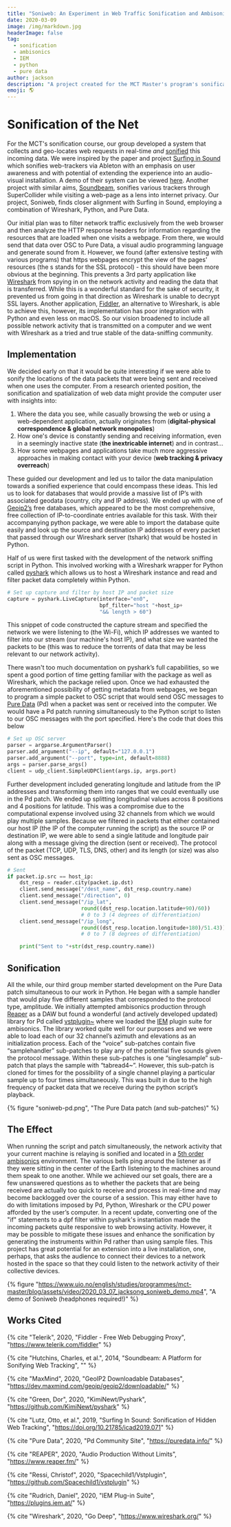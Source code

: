 ```yaml
---
title: "Soniweb: An Experiment in Web Traffic Sonification and Ambisonics"
date: 2020-03-09
image: /img/markdown.jpg
headerImage: false
tag:
  - sonification
  - ambisonics
  - IEM
  - python
  - pure data
author: jackson
description: "A project created for the MCT Master's program's sonification course"
emoji: 🌎
---
```


# Sonification of the Net

For the MCT's sonification course, our group developed a system that collects and geo-locates web requests in real-time _and_ [sonified](https://en.wikipedia.org/wiki/Sonification) this incoming data. We were inspired by the paper and project [Surfing in Sound](https://www.researchgate.net/publication/334041357_Surfing_In_Sound_Sonification_of_Hidden_Web_Tracking) which sonifies web-trackers via Ableton with an emphasis on user awareness and with potential of extending the experience into an audio-visual installation. A demo of their system can be viewed [here](https://www.youtube.com/watch?v=ug3GfEe801k). Another project with similar aims, [Soundbeam](https://www.researchgate.net/publication/335452963_Soundbeam_a_Platform_for_Sonifying_Web_Tracking), sonifies various trackers through SuperCollider while visiting a web-page as a lens into internet privacy. Our project, Soniweb, finds closer alignment with Surfing in Sound, employing a combination of Wireshark, Python, and Pure Data.

Our initial plan was to filter network traffic exclusively from the web browser and then analyze the HTTP response headers for information regarding the resources that are loaded when one visits a webpage. From there, we would send that data over OSC to Pure Data, a visual audio programming language and generate sound from it. However, we found (after extensive testing with various programs) that https webpages encrypt the view of the pages' resources (the s stands for the SSL protocol) - this should have been more obvious at the beginning. This prevents a 3rd party application like [Wireshark](https://www.wireshark.org/) from spying in on the network activity and reading the data that is transferred. While this is a wonderful standard for the sake of security, it prevented us from going in that direction as Wireshark is unable to decrypt SSL layers. Another application, [Fiddler](https://www.telerik.com/fiddler), an alternative to Wireshark, is able to achieve this, however, its implementation has poor integration with Python and even less on macOS. So our vision broadened to include all possible network activity that is transmitted on a computer and we went with Wireshark as a tried and true stable of the data-sniffing community.

## Implementation

We decided early on that it would be quite interesting if we were able to sonify the locations of the data packets that were being sent and received when one uses the computer. From a research oriented position, the sonification and spatialization of web data might provide the computer user with insights into:

1. Where the data you see, while casually browsing the web or using a web-dependent application, actually originates from (**digital-physical correspondence & global network monopolies**)
2. How one's device is constantly sending and receiving information, even in a seemingly inactive state (**the inextricable internet**) and in contrast...
3. How some webpages and applications take much more aggressive approaches in making contact with your device (**web tracking & privacy overreach**)

These guided our development and led us to tailor the data manipulation towards a sonified experience that could encompass these ideas. This led us to look for databases that would provide a massive list of IP’s with associated geodata (country, city and IP address). We ended up with one of [Geoip2’s](https://dev.maxmind.com/geoip/geoip2/downloadable/) free databases, which appeared to be the most comprehensive, free collection of IP-to-coordinate entries available for this task. With their accompanying python package, we were able to import the database quite easily and look up the source and destination IP addresses of every packet that passed through our Wireshark server (tshark) that would be hosted in Python.

Half of us were first tasked with the development of the network sniffing script in Python. This involved working with a Wireshark wrapper for Python called [pyshark](https://github.com/KimiNewt/pyshark) which allows us to host a Wireshark instance and read and filter packet data completely within Python.

```python
# Set up capture and filter by host IP and packet size
capture = pyshark.LiveCapture(interface="en0",
                              bpf_filter="host "+host_ip+
                              "&& length > 60")
```

This snippet of code constructed the capture stream and specified the network we were listening to (the Wi-Fi), which IP addresses we wanted to filter into our stream (our machine's host IP), and what size we wanted the packets to be (this was to reduce the torrents of data that may be less relevant to our network activity).

There wasn't too much documentation on pyshark’s full capabilities, so we spent a good portion of time getting familiar with the package as well as Wireshark, which the package relied upon. Once we had exhausted the aforementioned possibility of getting metadata from webpages, we began to program a simple packet to OSC script that would send OSC messages to [Pure Data](https://puredata.info/) (Pd) when a packet was sent or received into the computer. We would have a Pd patch running simultaneously to the Python script to listen to our OSC messages with the port specified. Here's the code that does this below

```python
# Set up OSC server
parser = argparse.ArgumentParser()
parser.add_argument("--ip", default="127.0.0.1")
parser.add_argument("--port", type=int, default=8888)
args = parser.parse_args()
client = udp_client.SimpleUDPClient(args.ip, args.port)
```

Further development included generating longitude and latitude from the IP addresses and transforming them into ranges that we could eventually use in the Pd patch. We ended up splitting longitudinal values across 8 positions and 4 positions for latitude. This was a compromise due to the computational expense involved using 32 channels from which we would play multiple samples. Because we filtered in packets that either contained our host IP (the IP of the computer running the script) as the source IP or destination IP, we were able to send a single latitude and longitude pair along with a message giving the direction (sent or received). The protocol of the packet (TCP, UDP, TLS, DNS, other) and its length (or size) was also sent as OSC messages.

```python
# Sent
if packet.ip.src == host_ip:
    dst_resp = reader.city(packet.ip.dst)
    client.send_message("/dest_name", dst_resp.country.name)
    client.send_message("/direction", 0)
    client.send_message("/ip_lat",
                        round((dst_resp.location.latitude+90)/60))
                        # 0 to 3 (4 degrees of differentiation)
    client.send_message("/ip_long",
                        round((dst_resp.location.longitude+180)/51.43))
                        # 0 to 7 (8 degrees of differentiation)

    print("Sent to "+str(dst_resp.country.name))
```

## Sonification

All the while, our third group member started development on the Pure Data patch simultaneous to our work in Python. He began with a sample handler that would play five different samples that corresponded to the protocol type, amplitude. We initially attempted ambisonics production through [Reaper](https://www.reaper.fm/) as a DAW but found a wonderful (and actively developed updated) library for Pd called [vstplugin~](https://github.com/Spacechild1/vstplugin) where we loaded the [IEM](https://plugins.iem.at/) plugin suite for ambisonics. The library worked quite well for our purposes and we were able to load each of our 32 channel’s azimuth and elevations as an initialization process. Each of the “voice” sub-patches contain five “samplehandler” sub-patches to play any of the potential five sounds given the protocol message. Within these sub-patches is one “singlesample” sub-patch that plays the sample with “tabread4~”. However, this sub-patch is cloned for times for the possibility of a single channel playing a particular sample up to four times simultaneously. This was built in due to the high frequency of packet data that we receive during the python script’s playback.

{% figure "soniweb-pd.png", "The Pure Data patch (and sub-patches)" %}

## The Effect

When running the script and patch simultaneously, the network activity that your current machine is relaying is sonified and located in a [5th order ambisonics](https://en.wikipedia.org/wiki/Ambisonics) environment. The various bells ping around the listener as if they were sitting in the center of the Earth listening to the machines around them speak to one another. While we achieved our set goals, there are a few unanswered questions as to whether the packets that are being received are actually too quick to receive and process in real-time and may become backlogged over the course of a session. This may either have to do with limitations imposed by Pd, Python, Wireshark or the CPU power afforded by the user’s computer. In a recent update, converting one of the "if" statements to a dpf filter within pyshark's instantiation made the incoming packets quite responsive to web browsing activity. However, it may be possible to mitigate these issues and enhance the sonification by generating the instruments within Pd rather than using sample files. This project has great potential for an extension into a live installation, one, perhaps, that asks the audience to connect their devices to a network hosted in the space so that they could listen to the network activity of their collective devices.

{% figure "https://www.uio.no/english/studies/programmes/mct-master/blog/assets/video/2020_03_07_jacksong_soniweb_demo.mp4", "A demo of Soniweb (headphones required!)" %}

## Works Cited

{% cite "Telerik", 2020, "Fiddler - Free Web Debugging Proxy", "https://www.telerik.com/fiddler" %}

{% cite "Hutchins, Charles, et al.", 2014, "Soundbeam: A Platform for Sonifying Web Tracking", "" %}

{% cite "MaxMind", 2020, "GeoIP2 Downloadable Databases", "https://dev.maxmind.com/geoip/geoip2/downloadable/" %}

{% cite "Green, Dor", 2020, "KimiNewt/Pyshark", "https://github.com/KimiNewt/pyshark" %}

{% cite "Lutz, Otto, et al.", 2019, "Surfing In Sound: Sonification of Hidden Web Tracking", "https://doi.org/10.21785/icad2019.071" %}

{% cite "Pure Data", 2020, "Pd Community Site", "https://puredata.info/" %}

{% cite "REAPER", 2020, "Audio Production Without Limits", "https://www.reaper.fm/" %}

{% cite "Ressi, Christof", 2020, "Spacechild1/Vstplugin", "https://github.com/Spacechild1/vstplugin" %}

{% cite "Rudrich, Daniel", 2020, "IEM Plug-in Suite", "https://plugins.iem.at/" %}

{% cite "Wireshark", 2020, "Go Deep", "https://www.wireshark.org/" %}

